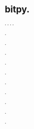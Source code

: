 # bitpy.
.
.
.
.












.






















































.
























.



























.

















































































.































































.































































































.















.


































































.



















































































.
